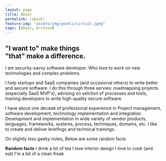 ```yaml
---
layout: page
title: About
permalink: /about/
feature-img: "assets/img/pexels/circuit.jpeg"
tags: [About, Archive]
---
```

<h2>"I want to"  <span class="teal">make things</span><br>
"that" <span class="underline">make a difference</span>.</h2>

I am security-savvy software developer. Who love to work on new technologies and complex problems. 

I help startups and SaaS companies (and occasional others) to write better and secure software. I do this through three servies: roadmapping projects (especially SaaS MVP's), advising on selction of processes and tools, training developers to write high-quality secure software. 

I have about one decade of professional experience in Project management, software development, technology implementation and integration.  Development and implementation in wide variety of vendor products, languages, frameworks, systems, process, techniques, domains, etc. I like to create and deliver briefings and technical trainings. 

On slightly less geeky notes, Below are some random facts

<b>Random facts</b>
I drink a lot of tea
I love interior design
I love to cook (and eat)
I'm a bit of a clean freak
